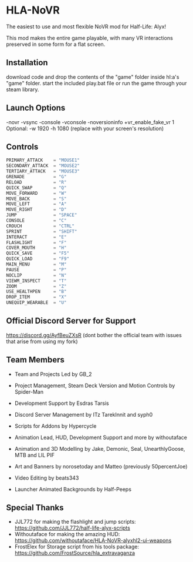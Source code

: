 # HLA-NoVR
The easiest to use and most flexible NoVR mod for Half-Life: Alyx!

This mod makes the entire game playable, with many VR interactions preserved in some form for a flat screen.

## Installation
download code and drop the contents of the "game" folder inside hl:a's "game" folder.
start the included play.bat file or run the game through your steam library.

## Launch Options
-novr -vsync -console -vconsole -noversioninfo +vr_enable_fake_vr 1
Optional:
-w 1920 -h 1080 (replace with your screen's resolution)

## Controls
```python
PRIMARY_ATTACK    = "MOUSE1"
SECONDARY_ATTACK  = "MOUSE2"
TERTIARY_ATTACK   = "MOUSE3"
GRENADE           = "G"
RELOAD            = "R"
QUICK_SWAP        = "Q"
MOVE_FORWARD      = "W"
MOVE_BACK         = "S"
MOVE_LEFT         = "A"
MOVE_RIGHT        = "D"
JUMP              = "SPACE"
CONSOLE           = "C"
CROUCH            = "CTRL"
SPRINT            = "SHIFT"
INTERACT          = "E"
FLASHLIGHT        = "F"
COVER_MOUTH       = "H"
QUICK_SAVE        = "F5"
QUICK_LOAD        = "F9"
MAIN_MENU         = "M"
PAUSE             = "P"
NOCLIP            = "N"
VIEWM_INSPECT     = "T"
ZOOM              = "Z"
USE_HEALTHPEN     = "B"
DROP_ITEM         = "X"
UNEQUIP_WEARABLE  = "U"
```

## Official Discord Server for Support
https://discord.gg/AyfBeuZXsR
(dont bother the official team with issues that arise from using my fork)
## Team Members
- Team and Projects Led by GB_2
 
- Project Management, Steam Deck Version and Motion Controls by Spider-Man

- Development Support by Esdras Tarsis

- Discord Server Management by ITz TarekInnit and syph0

- Scripts for Addons by Hypercycle

- Animation Lead, HUD, Development Support and more by withoutaface

- Animation and 3D Modelling by Jake, Demonic, Seal, UnearthlyGoose, MTB and LIL PIF

- Art and Banners by norosetoday and Matteo (previously 50percentJoe)

- Video Editing by beats343

- Launcher Animated Backgrounds by Half-Peeps

## Special Thanks
- JJL772 for making the flashlight and jump scripts: https://github.com/JJL772/half-life-alyx-scripts
- Withoutaface for making the amazing HUD: https://github.com/withoutaface/HLA-NoVR-alyxhl2-ui-weapons
- FrostElex for Storage script from his tools package: https://github.com/FrostSource/hla_extravaganza
